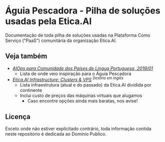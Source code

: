 # Águia Pescadora - Pilha de soluções usadas pela Etica.AI
Documentação de toda pilha de soluções usadas na Plataforma Como Serviço
("PaaS") comunitária da organização Etica.AI.

## Veja também
- _[AIOps para Comunidade dos Países de Língua Portuguesa, 2019/01](https://github.com/fititnt/cplp-aiops)_
    - Lista de onde veio inspiração para o Águia Pescadora
- _[Etica.AI Infrastructure: Clusters & VPS](https://github.com/orgs/EticaAI/projects/2) <sup>Destino em Inglês</sup>_
    - Lista infraestrutura (atual e do passado) da Etica.AI dividida por continente
    - Inclui custo de preços das máquinas virtuais que alugamos
        - Caso encontre opções ainda mais baratas, nos avise!

## Licença
Exceto onde não estiver explicitado contrário, toda informação contida neste
repositório é dedicada ao Domínio Publico.
